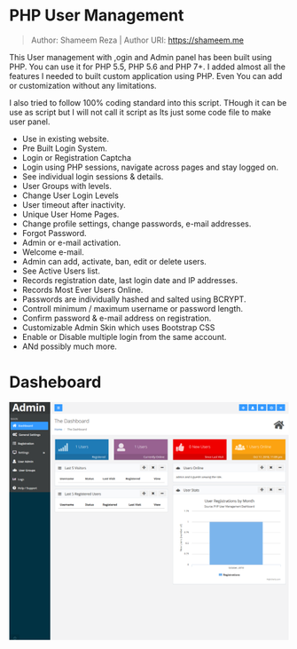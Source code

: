 # PHP User Management

> Author: Shameem Reza | Author URI: https://shameem.me

This User management with ,ogin and Admin panel has been built using PHP. You can use it for PHP 5.5, PHP 5.6 and PHP 7+. I added almost all the features I needed to built custom application using PHP. Even You can add or customization without any limitations.

I also tried to follow 100% coding standard into this script. THough it can be use as script but I will not call it script as Its just some code file to make user panel.

* Use in existing website.
* Pre Built Login System.
* Login or Registration Captcha
* Login using PHP sessions, navigate across pages and stay logged on.
* See individual login sessions & details.       
* User Groups with levels.
* Change User Login Levels
* User timeout after inactivity.
* Unique User Home Pages.
* Change profile settings, change passwords, e-mail addresses.
* Forgot Password.
* Admin or e-mail activation.
* Welcome e-mail.
* Admin can add, activate, ban, edit or delete users.
* See Active Users list.
* Records registration date, last login date and IP addresses.
* Records Most Ever Users Online.
* Passwords are individually hashed and salted using BCRYPT.
* Controll minimum / maximum username or password length.
* Confirm password & e-mail address on registration.
* Customizable Admin Skin which uses Bootstrap CSS
* Enable or Disable multiple login from the same account.
* ANd possibly much more.

# Dasheboard

![php user management dashebaord](demo.png)
